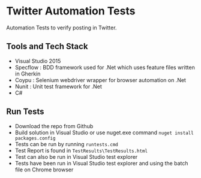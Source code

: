 # Twitter Automation Tests
Automation Tests to verify posting in Twitter.

## Tools and Tech Stack

* Visual Studio 2015
* Specflow : BDD framework used for .Net which uses feature files written in Gherkin
* Coypu : Selenium webdriver wrapper for browser automation on .Net
* Nunit : Unit test framework for .Net
* C#

## Run Tests

* Download the repo from Github
* Build solution in Visual Studio or use nuget.exe command ```nuget install packages.config```
* Tests can be run by running ```runtests.cmd``` 
* Test Report is found in ```TestResults\TestResults.html```
* Test can also be run in Visual Studio test explorer
* Tests have been run in Visual Studio test explorer and using the batch file on Chrome browser
